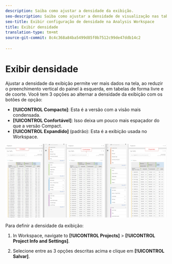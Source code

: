 ```yaml
---
description: Saiba como ajustar a densidade da exibição.
seo-description: Saiba como ajustar a densidade de visualização nas tabelas da Analysis Workspace.
seo-title: Exibir configuração de densidade na Analysis Workspace
title: Exibir densidade
translation-type: tm+mt
source-git-commit: 8c4c368a84ba5499d85f0b7512c99de47ddb14c2

---
```



# Exibir densidade

Ajustar a densidade da exibição permite ver mais dados na tela, ao reduzir o preenchimento vertical do painel à esquerda, em tabelas de forma livre e de coorte.
Você tem 3 opções ao alternar a densidade da exibição com os botões de opção:

- **[!UICONTROL Compacto]**: Esta é a versão com a visão mais condensada.
- **[!UICONTROL Confortável]**: Isso deixa um pouco mais espaçador do que a versão Compact.
- **[!UICONTROL Expandido]** (padrão): Esta é a exibição usada no Workspace.

![](assets/view-density.png)

Para definir a densidade da exibição:

1. In Workspace, navigate to **[!UICONTROL Projects]** &gt; **[!UICONTROL Project Info and Settings]**.

1. Selecione entre as 3 opções descritas acima e clique em **[!UICONTROL Salvar]**.
